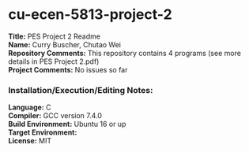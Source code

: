 # cu-ecen-5813-project-2
**Title:**
PES Project 2 Readme <br/>
**Name:** 
Curry Buscher, Chutao Wei <br/>
**Repository Comments:** 
This repository contains 4 programs (see more details in PES Project 2.pdf) <br/>
**Project Comments:** 
No issues so far <br/>
### **Installation/Execution/Editing Notes:**<br/>
**Language:**
C<br/>
**Compiler:**
GCC version 7.4.0<br/>
**Build Environment:**
Ubuntu 16 or up<br/>
**Target Environment:**
<br/>
**License:**
MIT<br/>

